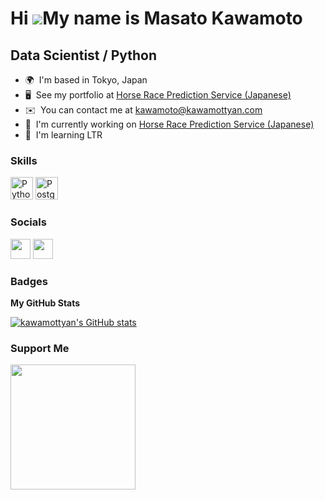 Hi ![](https://user-images.githubusercontent.com/18350557/176309783-0785949b-9127-417c-8b55-ab5a4333674e.gif)My name is Masato Kawamoto
=======================================================================================================================================

Data Scientist / Python
-------------------------------

* 🌍  I'm based in Tokyo, Japan
* 🖥️  See my portfolio at [Horse Race Prediction Service (Japanese)](https://horseracing.streamlit.app/)
* ✉️  You can contact me at [kawamoto@kawamottyan.com](mailto:kawamoto@kawamottyan.com)
* 🚀  I'm currently working on [Horse Race Prediction Service (Japanese)](https://horseracing.streamlit.app/)
* 🧠  I'm learning LTR

### Skills


<p align="left">
<a href="https://www.python.org/" target="_blank" rel="noreferrer"><img src="https://raw.githubusercontent.com/danielcranney/readme-generator/main/public/icons/skills/python-colored.svg" width="36" height="36" alt="Python" /></a>
<a href="https://www.postgresql.org/" target="_blank" rel="noreferrer"><img src="https://raw.githubusercontent.com/danielcranney/readme-generator/main/public/icons/skills/postgresql-colored.svg" width="36" height="36" alt="PostgreSQL" /></a>
</p>


### Socials

<p align="left">
  <a href="https://www.linkedin.com/in/masato-kawamoto-b3682715b" target="_blank" rel="noreferrer"><img src="https://raw.githubusercontent.com/danielcranney/readme-generator/main/public/icons/socials/linkedin.svg" width="32" height="32" /></a>
  <a href="https://www.facebook.com/kawamottyan" target="_blank" rel="noreferrer"><img src="https://raw.githubusercontent.com/danielcranney/readme-generator/main/public/icons/socials/facebook.svg" width="32" height="32" /></a>
<!--   <a href="https://kawamottyan.hashnode.dev" target="_blank" rel="noreferrer"><img src="https://raw.githubusercontent.com/danielcranney/readme-generator/main/public/icons/socials/hashnode.svg" width="32" height="32" /></a> -->
</p>

### Badges

<b>My GitHub Stats</b>

<a href="http://www.github.com/kawamottyan"><img src="https://github-readme-stats.vercel.app/api?username=kawamottyan&show_icons=true&hide=&count_private=true&title_color=0891b2&text_color=ffffff&icon_color=0891b2&bg_color=1c1917&hide_border=true&show_icons=true" alt="kawamottyan's GitHub stats" /></a>

### Support Me

<a href="https://www.buymeacoffee.com/kawamottyan"><img src="https://cdn.buymeacoffee.com/buttons/v2/default-yellow.png" width="200" /></a>

